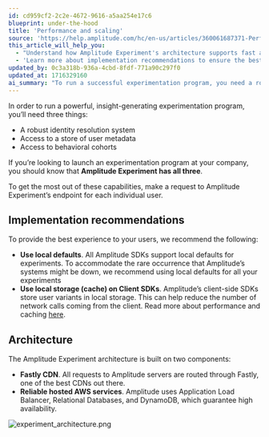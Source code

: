 ```yaml
---
id: cd959cf2-2c2e-4672-9616-a5aa254e17c6
blueprint: under-the-hood
title: 'Performance and scaling'
source: 'https://help.amplitude.com/hc/en-us/articles/360061687371-Performance-and-scaling-in-Amplitude-Experiment'
this_article_will_help_you:
  - "Understand how Amplitude Experiment's architecture supports fast and reliable service"
  - 'Learn more about implementation recommendations to ensure the best experience'
updated_by: 0c3a318b-936a-4cbd-8fdf-771a90c297f0
updated_at: 1716329160
ai_summary: "To run a successful experimentation program, you need a robust identity resolution system, user metadata access, and behavioral cohorts. Amplitude Experiment provides all three. For the best results, make individual user requests to Amplitude Experiment's endpoint. Use local defaults and client-side SDKs for improved performance. The architecture relies on Fastly CDN and reliable AWS services for high availability."
---
```

In order to run a powerful, insight-generating experimentation program, you’ll need three things:

* A robust identity resolution system
* Access to a store of user metadata
* Access to behavioral cohorts

If you’re looking to launch an experimentation program at your company, you should know that **Amplitude Experiment has all three**.

To get the most out of these capabilities, make a request to Amplitude Experiment’s endpoint for each individual user.

## Implementation recommendations

To provide the best experience to your users, we recommend the following:

* **Use local defaults**. All Amplitude SDKs support local defaults for experiments. To accommodate the rare occurrence that Amplitude’s systems might be down, we recommend using local defaults for all your experiments
* **Use local storage (cache) on Client SDKs**. Amplitude’s client-side SDKs store user variants in local storage. This can help reduce the number of network calls coming from the client. Read more about performance and caching [here](https://www.docs.developers.amplitude.com/experiment/general/performance-and-caching/).

## Architecture

The Amplitude Experiment architecture is built on two components:

* **Fastly CDN**. All requests to Amplitude servers are routed through Fastly, one of the best CDNs out there.
* **Reliable hosted AWS services**. Amplitude uses Application Load Balancer, Relational Databases, and DynamoDB, which guarantee high availability.

![experiment_architecture.png](/docs/output/img/under-the-hood/experiment-architecture-png.png)